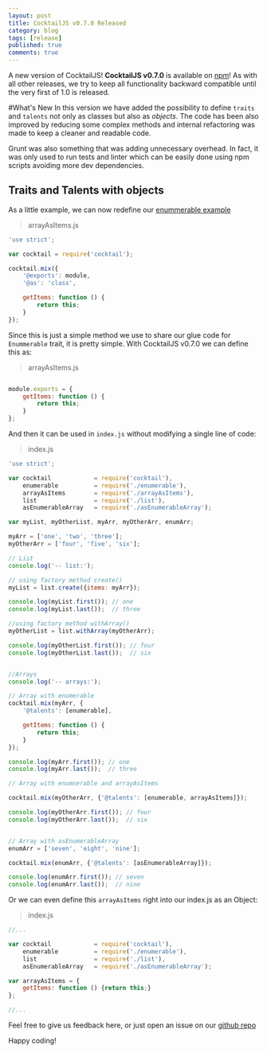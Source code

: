 ```yaml
---
layout: post
title: CocktailJS v0.7.0 Released
category: blog
tags: [release]
published: true
comments: true
---
```


A new version of CocktailJS! **CocktailJS v0.7.0** is available on [npm](https://npmjs.org/package/cocktail)!
As with all other releases, we try to keep all functionality backward compatible until the very first of 1.0 is released.

<!--break-->

#What's New
In this version we have added the possibility to define `traits` and `talents` not only as classes but also as *objects*. The code has been also improved by reducing some complex methods and internal refactoring was made to keep a cleaner and readable code.

Grunt was also something that was adding unnecessary overhead. In fact, it was only used to run tests and linter which can be easily done using npm scripts avoiding more dev dependencies.

## Traits and Talents with objects
As a little example, we can now redefine our [enummerable example](https://github.com/CocktailJS/cocktail-recipes/tree/master/enumerables)

> arrayAsItems.js

```js
'use strict';

var cocktail = require('cocktail');

cocktail.mix({
    '@exports': module,
    '@as': 'class',

    getItems: function () {
        return this;
    }
});


```

Since this is just a simple method we use to share our glue code for `Enummerable` trait, it is pretty simple. With CocktailJS v0.7.0 we can define this as:

> arrayAsItems.js

```js

module.exports = {
    getItems: function () {
        return this;
    }
};

```

And then it can be used in `index.js` without modifying a single line of code:

> index.js

```js
'use strict';

var cocktail            = require('cocktail'),
    enumerable          = require('./enumerable'),
    arrayAsItems        = require('./arrayAsItems'),
    list                = require('./list'),
    asEnumerableArray   = require('./asEnumerableArray');

var myList, myOtherList, myArr, myOtherArr, enumArr;

myArr = ['one', 'two', 'three'];
myOtherArr = ['four', 'five', 'six'];

// List
console.log('-- list:');

// using factory method create()
myList = list.create({items: myArr});

console.log(myList.first()); // one
console.log(myList.last());  // three

//using factory method withArray()
myOtherList = list.withArray(myOtherArr);

console.log(myOtherList.first()); // four
console.log(myOtherList.last());  // six


//Arrays
console.log('-- arrays:');

// Array with enumerable
cocktail.mix(myArr, {
    '@talents': [enumerable],

    getItems: function () {
        return this;
    }
});

console.log(myArr.first()); // one
console.log(myArr.last());  // three

// Array with enumnerable and arrayAsItems

cocktail.mix(myOtherArr, {'@talents': [enumerable, arrayAsItems]});

console.log(myOtherArr.first()); // four
console.log(myOtherArr.last());  // six


// Array with asEnumerableArray
enumArr = ['seven', 'eight', 'nine'];

cocktail.mix(enumArr, {'@talents': [asEnumerableArray]});

console.log(enumArr.first()); // seven
console.log(enumArr.last());  // nine


```

Or we can even define this `arrayAsItems` right into our index.js as an Object:

> index.js

```js
//...

var cocktail            = require('cocktail'),
    enumerable          = require('./enumerable'),
    list                = require('./list'),
    asEnumerableArray   = require('./asEnumerableArray');

var arrayAsItems = {
    getItems: function () {return this;}
};

//...

```

Feel free to give us feedback here, or just open an issue on our [github repo](http://github.com/CocktailJS/cocktail/issues)

Happy coding!
